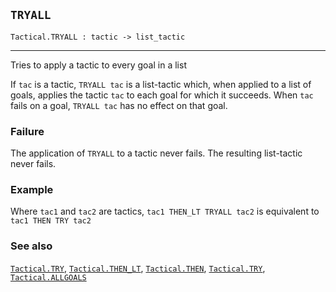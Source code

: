 ## `TRYALL`

``` hol4
Tactical.TRYALL : tactic -> list_tactic
```

------------------------------------------------------------------------

Tries to apply a tactic to every goal in a list

If `tac` is a tactic, `TRYALL tac` is a list-tactic which, when applied
to a list of goals, applies the tactic `tac` to each goal for which it
succeeds. When `tac` fails on a goal, `TRYALL tac` has no effect on that
goal.

### Failure

The application of `TRYALL` to a tactic never fails. The resulting
list-tactic never fails.

### Example

Where `tac1` and `tac2` are tactics, `tac1 THEN_LT TRYALL tac2` is
equivalent to `tac1 THEN TRY tac2`

### See also

[`Tactical.TRY`](#Tactical.TRY),
[`Tactical.THEN_LT`](#Tactical.THEN_LT),
[`Tactical.THEN`](#Tactical.THEN), [`Tactical.TRY`](#Tactical.TRY),
[`Tactical.ALLGOALS`](#Tactical.ALLGOALS)

